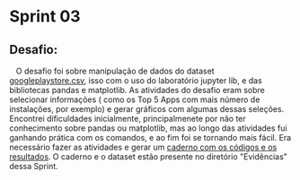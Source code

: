 # Sprint 03
## Desafio:
&nbsp;&nbsp;&nbsp;O desafio foi sobre manipulação de dados do dataset [googleplaystore.csv](https://github.com/rehbeinp/EstagioC_UOL/blob/main/Sprint03/Evid%C3%AAncias/googleplaystore.csv), isso com o uso do laboratório jupyter lib, e das bibliotecas pandas e matplotlib. As atividades do desafio eram sobre selecionar informações ( como os Top 5 Apps com mais número de instalações, por exemplo) e gerar gráficos com algumas dessas seleções. Encontrei dificuldades inicialmente, principalmenete por não ter conhecimento sobre pandas ou matplotlib, mas ao longo das atividades fui ganhando prática com os comandos, e ao fim foi se tornando mais fácil.
Era necessário fazer as atividades e gerar um [caderno com os códigos e os resultados](https://github.com/rehbeinp/EstagioC_UOL/blob/main/Sprint03/Evid%C3%AAncias/Desafio-Sprint03-Copy1.ipynb). O caderno e o dataset estão presente no diretório "Evidências" dessa Sprint.